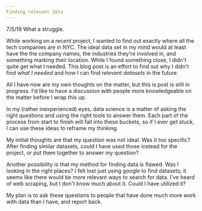 ```yaml
---
Finding relevant data
---
```

7/5/19
What a struggle.

While working on a recent project, I wanted to find out exactly where all the tech companies are in NYC. The ideal data set in my mind would at least have the the company names, the industries they're involved in, and something marking their location. While I found something close, I didn't quite get what I needed. This blog post is an effort to find out why I didn't find *what I needed* and how I can find *relevant datasets* in the future.

All I have now are my own thoughts on the matter, but this is post is still in progress. I'd like to have a discussion with people more knowledgeable on the matter before I wrap this up.

In my (rather inexperienced) eyes, data science is a matter of asking the right questions and using the right tools to answer them. Each part of the process from start to finish will fall into these buckets, so if I ever get stuck, I can use these ideas to reframe my thinking.

My initial thoughts are that my question was not ideal. Was it too specific? After finding similar datasets, could I have used those instead for the project, or put them together to answer my question?

Another possibility is that my method for finding data is flawed. Was I looking in the right places? I felt lost just using google to find datasets; it seems like there would be more relevant ways to search for data. I've heard of web scraping, but I don't know much about it. Could I have utilized it?

My plan is to ask these questions to people that have done much more work with data than I have, and report back.
